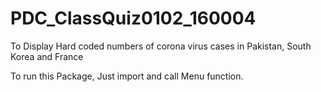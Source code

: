 # PDC_ClassQuiz0102_160004
To Display Hard coded numbers of corona virus cases in Pakistan, South Korea and France

To run this Package, Just import and call Menu function.